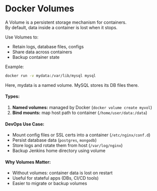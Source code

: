 # Docker Volumes
A Volume is a persistent storage mechanism for containers.  
By default, data inside a container is lost when it stops.  

Use Volumes to:
- Retain logs, database files, configs
- Share data across containers
- Backup container state

Example:
```bash
docker run -v mydata:/var/lib/mysql mysql
```
Here, mydata is a named volume. MySQL stores its DB files there.

#### Types:
1. **Named volumes:** managed by Docker (`docker volume create myvol`)
3. **Bind mounts:** map host path to container (`/home/user/data:/data`)

#### DevOps Use Case:
- Mount config files or SSL certs into a container (`/etc/nginx/conf.d`)
- Persist database data (`postgres`, `mongodb`)
- Store logs and rotate them from host (`/var/log/nginx`)
- Backup Jenkins home directory using volume

#### Why Volumes Matter:
- Without volumes: container data is lost on restart
- Useful for stateful apps (DBs, CI/CD tools)
- Easier to migrate or backup volumes
